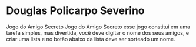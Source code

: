 # Douglas Policarpo Severino 
Jogo do Amigo Secreto 
Jogo do Amigo Secreto esse jogo constitui em uma tarefa simples, mas divertida, você deve digitar o nome dos seus amigos, e criar uma lista e no botão abaixo da lista deve ser sorteado um nome.
